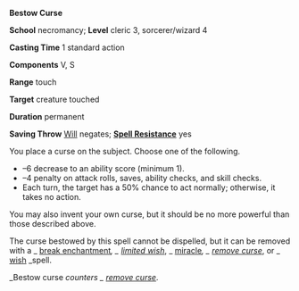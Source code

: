 **Bestow Curse**

**School** necromancy; **Level** cleric 3, sorcerer/wizard 4

**Casting Time** 1 standard action

**Components** V, S

**Range** touch

**Target** creature touched

**Duration** permanent

**Saving Throw** [Will](../combat.html#_will) negates; **[Spell Resistance](../glossary.html#_spell-resistance)** yes

You place a curse on the subject. Choose one of the following.

- –6 decrease to an ability score (minimum 1).
- –4 penalty on attack rolls, saves, ability checks, and skill checks.
- Each turn, the target has a 50% chance to act normally; otherwise, it takes no action.

You may also invent your own curse, but it should be no more powerful than those described above.

The curse bestowed by this spell cannot be dispelled, but it can be removed with a _ [break enchantment](breakEnchantment.html#_break-enchantment)_, _ [limited wish](limitedWish.html#_limited-wish)_, _ [miracle](miracle.html#_miracle)_, _ [remove curse](removeCurse.html#_remove-curse)_, or _ [wish](wish.html#_wish) _spell.

_Bestow curse _counters _ [remove curse](removeCurse.html#_remove-curse)_.


